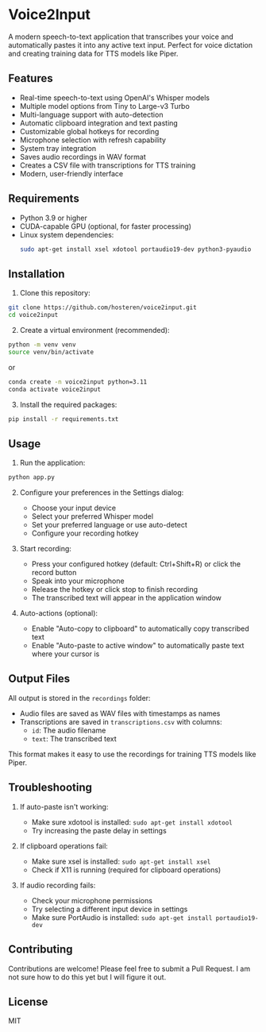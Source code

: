 # Voice2Input

A modern speech-to-text application that transcribes your voice and automatically pastes it into any active text input. Perfect for voice dictation and creating training data for TTS models like Piper.

## Features

- Real-time speech-to-text using OpenAI's Whisper models
- Multiple model options from Tiny to Large-v3 Turbo
- Multi-language support with auto-detection
- Automatic clipboard integration and text pasting
- Customizable global hotkeys for recording
- Microphone selection with refresh capability
- System tray integration
- Saves audio recordings in WAV format
- Creates a CSV file with transcriptions for TTS training
- Modern, user-friendly interface

## Requirements

- Python 3.9 or higher
- CUDA-capable GPU (optional, for faster processing)
- Linux system dependencies:
  ```bash
  sudo apt-get install xsel xdotool portaudio19-dev python3-pyaudio
  ```

## Installation

1. Clone this repository:
```bash
git clone https://github.com/hosteren/voice2input.git
cd voice2input
```

2. Create a virtual environment (recommended):
```bash
python -m venv venv
source venv/bin/activate
```
or 
```bash
conda create -n voice2input python=3.11
conda activate voice2input
```

3. Install the required packages:
```bash
pip install -r requirements.txt
```

## Usage

1. Run the application:
```bash
python app.py
```

2. Configure your preferences in the Settings dialog:
   - Choose your input device
   - Select your preferred Whisper model
   - Set your preferred language or use auto-detect
   - Configure your recording hotkey

3. Start recording:
   - Press your configured hotkey (default: Ctrl+Shift+R) or click the record button
   - Speak into your microphone
   - Release the hotkey or click stop to finish recording
   - The transcribed text will appear in the application window

4. Auto-actions (optional):
   - Enable "Auto-copy to clipboard" to automatically copy transcribed text
   - Enable "Auto-paste to active window" to automatically paste text where your cursor is

## Output Files

All output is stored in the `recordings` folder:
- Audio files are saved as WAV files with timestamps as names
- Transcriptions are saved in `transcriptions.csv` with columns:
  - `id`: The audio filename
  - `text`: The transcribed text

This format makes it easy to use the recordings for training TTS models like Piper.

## Troubleshooting

1. If auto-paste isn't working:
   - Make sure xdotool is installed: `sudo apt-get install xdotool`
   - Try increasing the paste delay in settings

2. If clipboard operations fail:
   - Make sure xsel is installed: `sudo apt-get install xsel`
   - Check if X11 is running (required for clipboard operations)

3. If audio recording fails:
   - Check your microphone permissions
   - Try selecting a different input device in settings
   - Make sure PortAudio is installed: `sudo apt-get install portaudio19-dev`

## Contributing

Contributions are welcome! Please feel free to submit a Pull Request. I am not sure how to do this yet but I will figure it out.

## License

MIT 